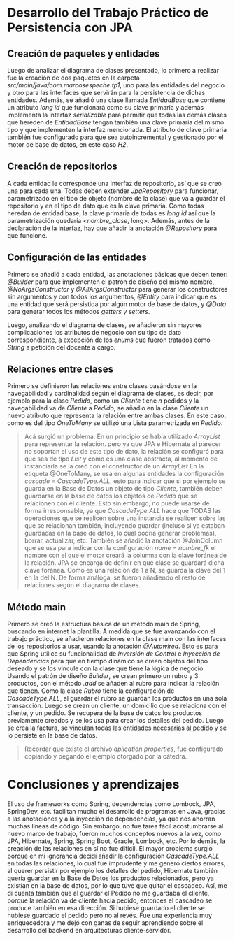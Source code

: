 # Desarrollo del Trabajo Práctico de Persistencia con JPA

## Creación de paquetes y entidades

Luego de analizar el diagrama de clases presentado, lo primero a realizar fue la creación de dos paquetes en la carpeta *src/main/java/com.marcosespeche.tp1*, uno para las entidades del negocio y otro para las interfaces que servirán para la persistencia de dichas entidades. Además, se añadió una clase llamada *EntidadBase* que contiene un atributo *long id* que funcionará como su clave primaria y además implementa la interfaz *serializable* para permitir que todas las demás clases que hereden de *EntidadBase* tengan también una clave primaria del mismo tipo y que implementen la interfaz mencionada. El atributo de clave primaria también fue configurado para que sea autoincremental y gestionado por el motor de base de datos, en este caso *H2*.

## Creación de repositorios

A cada entidad le corresponde una interfaz de repositorio, así que se creó una para cada una. Todas deben extender *JpaRepository* para funcionar, parametrizado en el tipo de objeto (nombre de la clase) que va a guardar el repositorio y en el tipo de dato que es la clave primaria. Como todas heredan de entidad base, la clave primaria de todas es *long id* así que la parametrización quedaría <*nombre_clase*, long>. Además, antes de la declaración de la interfaz, hay que añadir la anotación *@Repository* para que funcione.

## Configuración de las entidades

Primero se añadió a cada entidad, las anotaciones básicas que deben tener: *@Builder* para que implementen el patrón de diseño del mismo nombre, *@NoArgsConstructor* y *@AllArgsConstructor* para generar los constructores sin argumentos y con todos los argumentos, *@Entity* para indicar que es una entidad que será persistida por algún motor de base de datos, y *@Data* para generar todos los métodos *getters y setters*.

Luego, analizando el diagrama de clases, se añadieron sin mayores complicaciones los atributos de negocio con su tipo de dato correspondiente, a excepción de los *enums* que fueron tratados como *String* a petición del docente a cargo.

## Relaciones entre clases

Primero se definieron las relaciones entre clases basándose en la navegabilidad y cardinalidad según el diagrama de clases, es decir, por ejemplo para la clase *Pedido*, como un *Cliente* tiene *n* pedidos y la navegabilidad va de *Cliente* a *Pedido*, se añadio en la clase *Cliente* un nuevo atributo que representa la relación entre ambas clases. En este caso, como es del tipo *OneToMany* se utilizó una Lista parametrizada en *Pedido*. 
> Acá surgió un problema: En un principio se había utilizado *ArrayList* para representar la relación. pero ya que JPA e Hibernate al parecer no soportan el uso de este tipo de dato, la relación se configuró para que sea de tipo *List* y como es una clase abstracta, al momento de instanciarla se la creó con el constructor de un *ArrayList*
En la etiqueta @OneToMany, se usa en algunas entidades la configuración *cascade = CascadeType.ALL*, esto para indicar que si por ejemplo se guarda en la Base de Datos un objeto de tipo *Cliente*, también deben guardarse en la base de datos los objetos de *Pedido* que se relacionen con el cliente. Esto sin embargo, no puede usarse de forma irresponsable, ya que *CascadeType.ALL* hace que TODAS las operaciones que se realicen sobre una instancia se realicen sobre las que se relacionan también, incluyendo guardar (incluso si ya estaban guardadas en la base de datos, lo cual podría generar problemas), borrar, actualizar, etc.
También se añadió la anotación @JoinColumn que se usa para indicar con la configuración *name = nombre_fk* el nombre con el que el motor creará la columna con la clave foránea de la relación. JPA se encarga de definir en qué clase se guardará dicha clave foránea. Como es una relación de 1 a N, se guarda la clave del 1 en la del N.
De forma análoga, se fueron añadiendo el resto de relaciones según el diagrama de clases.

## Método main

Primero se creó la estructura básica de un método main de Spring, buscando en internet la plantilla. A medida que se fue avanzando con el trabajo práctico, se añadieron relaciones en la clase main con las interfaces de los repositorios a usar, usando la anotación *@Autowired*. Esto es para que Spring utilice su funcionalidad de *Inversión de Control* e *Inyección de Dependencias* para que en tiempo dinámico se creen objetos del tipo deseado y se los vincule con la clase que tiene la lógica de negocio. 
Usando el patrón de diseño *Builder*, se crean primero un rubro y 3 productos, con el método *.add* se añaden al rubro para indicar la relación que tienen. Como la clase *Rubro* tiene la configuración de *CascadeType.ALL*, al guardar el rubro se guardan los productos en una sola transacción. Luego se crean un cliente, un domicilio que se relaciona con el cliente, y un pedido. Se recupera de la base de datos los productos previamente creados y se los usa para crear los detalles del pedido. Luego se crea la factura, se vinculan todas las entidades necesarias al pedido y se lo persiste en la base de datos.

>Recordar que existe el archivo *aplication.properties*, fue configurado copiando y pegando el ejemplo otorgado por la cátedra. 

# Conclusiones y aprendizajes

El uso de frameworks como Spring, dependencias como Lombock, JPA, SpringDev, etc. facilitan mucho el desarrollo de programas en Java, gracias a las anotaciones y a la inyección de dependencias, ya que nos ahorran muchas líneas de código. Sin embargo, no fue tarea fácil acostumbrarse al nuevo marco de trabajo, fueron muchos conceptos nuevos a la vez, como JPA, Hibernate, Spring, Spring Boot, Gradle, Lombock, etc. Por lo demás, la creación de las relaciones en sí no fue difícil. El mayor problema surgió porque en mi ignorancia decidí añadir la configuración *CascadeType.ALL* en todas las relaciones, lo cual fue imprudente y me generó ciertos errores, al querer persistir por ejemplo los detalles del pedido, Hibernate también quería guardar en la Base de Datos los productos relacionados, pero ya existían en la base de datos, por lo que tuve que quitar el cascadeo. Así, me di cuenta también que al guardar el Pedido no me guardaba el cliente, porque la relación va de cliente hacia pedido, entonces el cascadeo se produce también en esa dirección. Si hubiese guardado el cliente se hubiese guardado el pedido pero no al revés. Fue una experiencia muy enriquecedora y me dejó con ganas de seguir aprendiendo sobre el desarrollo del backend en arquitecturas cliente-servidor. 
